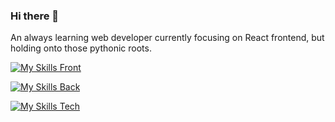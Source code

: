 ### Hi there 👋

An always learning web developer currently focusing on React frontend, but holding onto those pythonic roots.

[![My Skills Front](https://skillicons.dev/icons?i=html,css,js,react,bootstrap)](https://skillicons.dev)

[![My Skills Back](https://skillicons.dev/icons?i=nodejs,python,django,flask,postgres&perline=5)](https://skillicons.dev)

[![My Skills Tech](https://skillicons.dev/icons?i=vscode,cloudflare,docker,wordpress,xd,&perline=5)](https://skillicons.dev)

<!--
**danestjr/danestjr** is a ✨ _special_ ✨ repository because its `README.md` (this file) appears on your GitHub profile.

Here are some ideas to get you started:

- 🔭 I’m currently working on ...
- 🌱 I’m currently learning ...
- 👯 I’m looking to collaborate on ...
- 🤔 I’m looking for help with ...
- 💬 Ask me about ...
- 📫 How to reach me: ...
- 😄 Pronouns: ...
- ⚡ Fun fact: ...
-->
